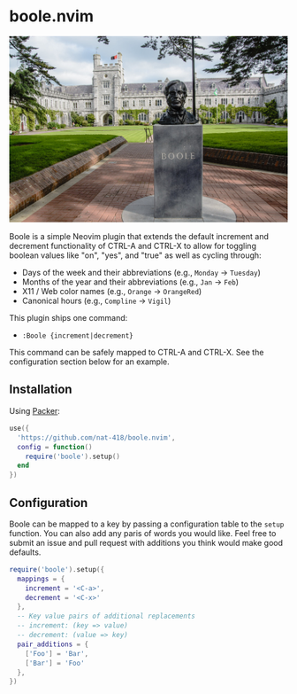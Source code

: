 boole.nvim
==========

![A bust of George Boole](./boole.jpg)

Boole is a simple Neovim plugin that extends the default increment and
decrement functionality of CTRL-A and CTRL-X to allow for toggling
boolean values like "on", "yes", and "true" as well as cycling through:

* Days of the week and their abbreviations (e.g., `Monday` → `Tuesday`)
* Months of the year and their abbreviations (e.g., `Jan` → `Feb`)
* X11 / Web color names (e.g., `Orange` → `OrangeRed`)
* Canonical hours (e.g., `Compline` → `Vigil`)

This plugin ships one command:

* `:Boole {increment|decrement}`

This command can be safely mapped to CTRL-A and CTRL-X. See the
configuration section below for an example.

Installation
------------

Using [Packer](https://github.com/wbthomason/packer.nvim):
```lua
use({
  'https://github.com/nat-418/boole.nvim',
  config = function()
    require('boole').setup()
  end
})
```

Configuration
-------------

Boole can be mapped to a key by passing a configuration table to the 
`setup` function. You can also add any paris of words you would like.
Feel free to submit an issue and pull request with additions you
think would make good defaults.

```lua
require('boole').setup({
  mappings = {
    increment = '<C-a>',
    decrement = '<C-x>'
  },
  -- Key value pairs of additional replacements
  -- increment: (key => value)
  -- decrement: (value => key)
  pair_additions = {
    ['Foo'] = 'Bar',
    ['Bar'] = 'Foo'
  },
})
```
